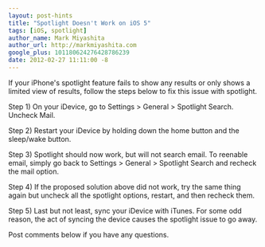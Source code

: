 ```yaml
---
layout: post-hints
title: "Spotlight Doesn't Work on iOS 5"
tags: [iOS, spotlight]
author_name: Mark Miyashita
author_url: http://markmiyashita.com
google_plus: 101180624276428786239
date: 2012-02-27 11:11:00 -8
---
```


If your iPhone's spotlight feature fails to show any results or only shows a limited view of results, follow the steps below to fix this issue with spotlight.

Step 1) On your iDevice, go to Settings > General > Spotlight Search. Uncheck Mail.

Step 2) Restart your iDevice by holding down the home button and the sleep/wake button.

Step 3) Spotlight should now work, but will not search email. To reenable email, simply go back to Settings > General > Spotlight Search and recheck the mail option.

Step 4) If the proposed solution above did not work, try the same thing again but uncheck all the spotlight options, restart, and then recheck them.

Step 5) Last but not least, sync your iDevice with iTunes. For some odd reason, the act of syncing the device causes the spotlight issue to go away.

Post comments below if you have any questions.

